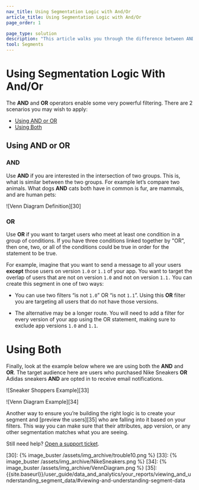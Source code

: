 ```yaml
---
nav_title: Using Segmentation Logic with And/Or
article_title: Using Segmentation Logic with And/Or
page_order: 1

page_type: solution
description: "This article walks you through the difference between AND and OR operators, and how you can use them to build powerful segments."
tool: Segments
---
```


# Using Segmentation Logic With And/Or

The **AND** and **OR** operators enable some very powerful filtering. There are 2 scenarios you may wish to apply:
* [Using AND or OR](#using-and-or-or)
* [Using Both](#using-both)

## Using AND or OR

### AND

Use **AND** if you are interested in the intersection of two groups. This is, what is similar between the two groups. For example let’s compare two animals. What dogs **AND** cats both have in common is fur, are mammals, and are human pets:

![Venn Diagram Definition][30]

### OR

Use **OR** if you want to target users who meet at least one condition in a group of conditions. If you have three conditions linked together by "OR", then one, two, or all of the conditions could be true in order for the statement to be true.

For example, imagine that you want to send a message to all your users __except__ those users on version `1.0` or `1.1` of your app. You want to target the overlap of users that are not on version `1.0` and not on version `1.1.` You can create this segment in one of two ways:

    
* You can use two filters “is not `1.0`” OR “is not `1.1`”. Using this **OR** filter you are targeting all users that do not have those versions.
	
* The alternative may be a longer route. You will need to add a filter for every version of your app using the OR statement, making sure to exclude app versions `1.0` and `1.1`.


# Using Both

Finally, look at the example below where we are using both the **AND** and **OR**. The target audience here are users who purchased Nike Sneakers **OR** Adidas sneakers **AND** are opted in to receive email notifications.

![Sneaker Shoppers Example][33]

![Venn Diagram Example][34]

Another way to ensure you’re building the right logic is to create your segment and [preview the users][35] who are falling into it based on your filters. This way you can make sure that their attributes, app version, or any other segmentation matches what you are seeing.

Still need help? [Open a support ticket]({{site.baseurl}}/support_contact/).

[30]: {% image_buster /assets/img_archive/trouble10.png %}
[33]: {% image_buster /assets/img_archive/NikeSneakers.png %}
[34]: {% image_buster /assets/img_archive/VennDiagram.png %}
[35]: {{site.baseurl}}/user_guide/data_and_analytics/your_reports/viewing_and_understanding_segment_data/#viewing-and-understanding-segment-data
